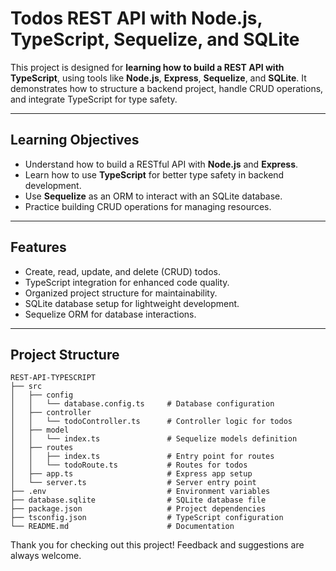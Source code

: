 # Todos REST API with Node.js, TypeScript, Sequelize, and SQLite

This project is designed for **learning how to build a REST API with TypeScript**, using tools like **Node.js**, **Express**, **Sequelize**, and **SQLite**. It demonstrates how to structure a backend project, handle CRUD operations, and integrate TypeScript for type safety.

---

## Learning Objectives

- Understand how to build a RESTful API with **Node.js** and **Express**.
- Learn how to use **TypeScript** for better type safety in backend development.
- Use **Sequelize** as an ORM to interact with an SQLite database.
- Practice building CRUD operations for managing resources.

---

## Features

- Create, read, update, and delete (CRUD) todos.
- TypeScript integration for enhanced code quality.
- Organized project structure for maintainability.
- SQLite database setup for lightweight development.
- Sequelize ORM for database interactions.

---

## Project Structure

```plaintext
REST-API-TYPESCRIPT
├── src
│   ├── config
│   │   └── database.config.ts     # Database configuration
│   ├── controller
│   │   └── todoController.ts      # Controller logic for todos
│   ├── model
│   │   └── index.ts               # Sequelize models definition
│   ├── routes
│   │   ├── index.ts               # Entry point for routes
│   │   └── todoRoute.ts           # Routes for todos
│   ├── app.ts                     # Express app setup
│   └── server.ts                  # Server entry point
├── .env                           # Environment variables
├── database.sqlite                # SQLite database file
├── package.json                   # Project dependencies
├── tsconfig.json                  # TypeScript configuration
└── README.md                      # Documentation
```

Thank you for checking out this project! Feedback and suggestions are always welcome.
